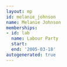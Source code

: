 ```yaml
---
layout: mp
id: melanie_johnson
name: Melanie Johnson
memberships:
- id: lab
  name: Labour Party
  start: 
  end: '2005-03-18'
autogenerated: true
---
```

